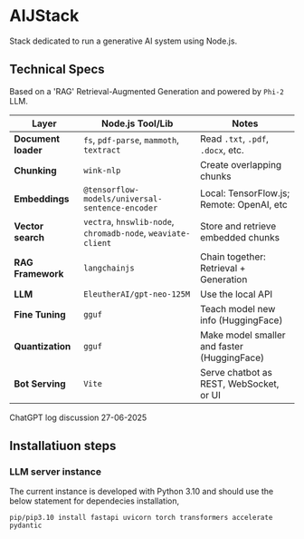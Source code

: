 # AIJStack

Stack dedicated to run a generative AI system using Node.js.

## Technical Specs

Based on a 'RAG' Retrieval-Augmented Generation and powered by `Phi-2` LLM.

| Layer                | Node.js Tool/Lib                                             | Notes                                       |
| -------------------- | ------------------------------------------------------------ | ------------------------------------------- |
| **Document loader**  | `fs`, `pdf-parse`, `mammoth`, `textract`                     | Read `.txt`, `.pdf`, `.docx`, etc.          |
| **Chunking**         | `wink-nlp`                                                   | Create overlapping chunks                   |
| **Embeddings**       | `@tensorflow-models/universal-sentence-encoder`              | Local: TensorFlow\.js; Remote: OpenAI, etc  |
| **Vector search**    | `vectra`, `hnswlib-node`, `chromadb-node`, `weaviate-client` | Store and retrieve embedded chunks          |
| **RAG Framework**    | `langchainjs`                                                | Chain together: Retrieval + Generation      |
| **LLM**              | `EleutherAI/gpt-neo-125M`                                    | Use the local API                           |
| **Fine Tuning**      | `gguf`                                                       | Teach model new info (HuggingFace)          |
| **Quantization**     | `gguf`                                                       | Make model smaller and faster (HuggingFace) |
| **Bot Serving**      | `Vite`                                                       | Serve chatbot as REST, WebSocket, or UI     |

ChatGPT log discussion 27-06-2025

## Installatiuon steps

### LLM server instance
The current instance is developed with Python 3.10 and should use the below statement for dependecies installation,

`pip/pip3.10 install fastapi uvicorn torch transformers accelerate pydantic`
